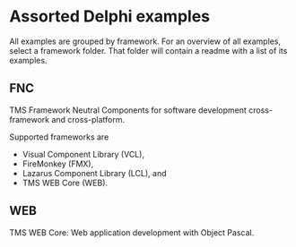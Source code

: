# Assorted Delphi examples 

All examples are grouped by framework. For an overview of all examples, select a framework folder. That folder will contain a readme with a list of its examples.

## FNC
TMS Framework Neutral Components for software development cross-framework and cross-platform. 

Supported frameworks are
- Visual Component Library (VCL),
- FireMonkey (FMX),
- Lazarus Component Library (LCL), and
- TMS WEB Core (WEB). 

## WEB
TMS WEB Core: Web application development with Object Pascal.

